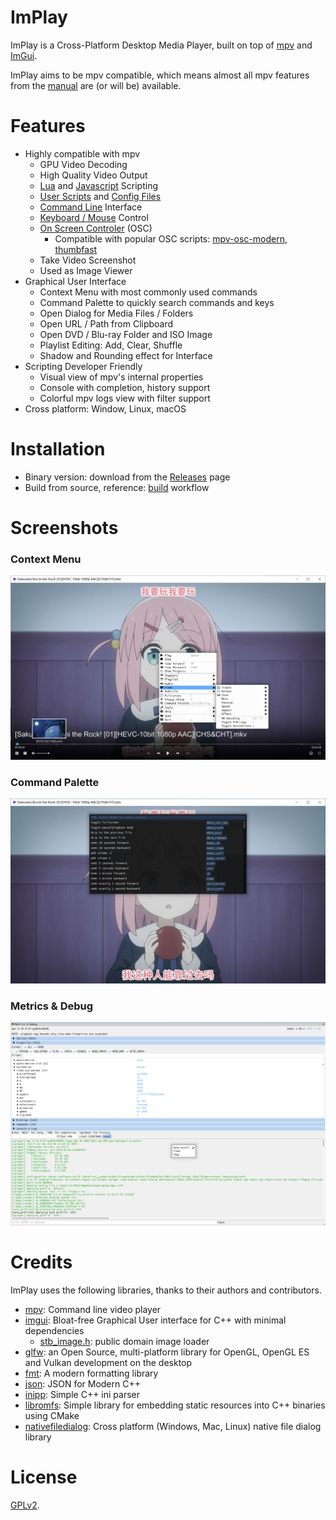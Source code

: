 # ImPlay

ImPlay is a Cross-Platform Desktop Media Player, built on top of [mpv](https://mpv.io) and [ImGui](https://github.com/ocornut/imgui).

ImPlay aims to be mpv compatible, which means almost all mpv features from the [manual](https://mpv.io/manual) are (or will be) available.

# Features

- Highly compatible with mpv
  - GPU Video Decoding
  - High Quality Video Output
  - [Lua](https://mpv.io/manual/stable/#lua-scripting) and [Javascript](https://mpv.io/manual/stable/#javascript) Scripting
  - [User Scripts](https://github.com/mpv-player/mpv/wiki/User-Scripts) and [Config Files](https://mpv.io/manual/stable/#configuration-files)
  - [Command Line](https://mpv.io/manual/stable/#usage) Interface
  - [Keyboard / Mouse](https://mpv.io/manual/stable/#interactive-control) Control
  - [On Screen Controler](https://mpv.io/manual/stable/#on-screen-controller) (OSC)
    - Compatible with popular OSC scripts: [mpv-osc-modern](https://github.com/maoiscat/mpv-osc-modern), [thumbfast](https://github.com/po5/thumbfast)
  - Take Video Screenshot
  - Used as Image Viewer
- Graphical User Interface
  - Context Menu with most commonly used commands
  - Command Palette to quickly search commands and keys
  - Open Dialog for Media Files / Folders
  - Open URL / Path from Clipboard
  - Open DVD / Blu-ray Folder and ISO Image
  - Playlist Editing: Add, Clear, Shuffle
  - Shadow and Rounding effect for Interface
- Scripting Developer Friendly
  - Visual view of mpv's internal properties
  - Console with completion, history support
  - Colorful mpv logs view with filter support
- Cross platform: Window, Linux, macOS

# Installation

- Binary version: download from the [Releases](https://github.com/tsl0922/ImPlay/releases) page
- Build from source, reference: [build](.github/workflows/build.yml) workflow

# Screenshots
### Context Menu

![screenshot](screenshot/1.jpg)

### Command Palette

![screenshot](screenshot/2.jpg)

### Metrics & Debug

![screenshot](screenshot/3.png)

# Credits

ImPlay uses the following libraries, thanks to their authors and contributors.

- [mpv](https://mpv.io): Command line video player
- [imgui](https://github.com/ocornut/imgui): Bloat-free Graphical User interface for C++ with minimal dependencies
  - [stb_image.h](https://github.com/nothings/stb/blob/master/stb_image.h): public domain image loader
- [glfw](https://www.glfw.org): an Open Source, multi-platform library for OpenGL, OpenGL ES and Vulkan development on the desktop
- [fmt](https://fmt.dev): A modern formatting library
- [json](https://json.nlohmann.me): JSON for Modern C++
- [inipp](https://github.com/mcmtroffaes/inipp): Simple C++ ini parser
- [libromfs](https://github.com/WerWolv/libromfs): Simple library for embedding static resources into C++ binaries using CMake
- [nativefiledialog](https://github.com/btzy/nativefiledialog-extended): Cross platform (Windows, Mac, Linux) native file dialog library 

# License

[GPLv2](LICENSE.txt).